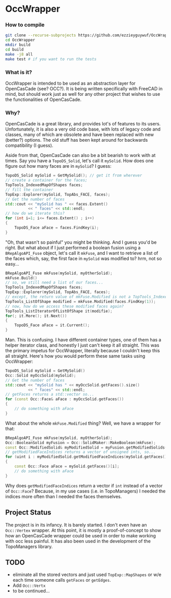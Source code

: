 # OccWrapper

### How to compile

```bash
git clone --recurse-subprojects https://github.com/ezzieyguywuf/OccWrapper
cd OccWrapper
mkdir build
cd build
make -j8 all
make test # if you want to run the tests
```

### What is it?

OccWrapper is intended to be used as an abstraction layer for OpenCasCade (see? OCC?). It
is being written specifically with FreeCAD in mind, but should work just as well for any
other project that wishes to use the functionalities of OpenCasCade.

### Why?

OpenCasCade is a great library, and provides lot's of features to its users.
Unfortunately, it is also a very old code base, with lots of legacy code and classes, many
of which are obsolete and have been replaced with new (better?) options. The old stuff has
been kept around for backwards compatibility (I guess).

Aside from that, OpenCasCade can also be a bit bearish to work with at times. Say you have
a `TopoDS_Solid`, let's call it `mySolid`. How does one figure out how many faces are in
`mySolid`? I guess:

```cpp
TopoDS_Solid mySolid = GetMySolid(); // get it from wherever
// create a container for the faces;
TopTools_IndexedMapOfShapes faces;
// fill the container
TopExp::Explorer(mySolid, TopAbs_FACE, faces);
// Get the number of faces
std::cout << "mySolid has " << faces.Extent()
          << " faces" << std::endl;
// how do we iterate this?
for (int i=1; i<= faces.Extent() ; i++)
{
    TopoDS_Face aFace = faces.FindKey(i);
}
```

"Oh, that wasn't so painful" you might be thinking. And I guess you'd be right. But what
about if I just performed a boolean fusion using a `BRepAlgoAPI_Fuse` object, let's call
it `mkFuse`, and I want to retrieve a list of the faces which, say, the first face in
`mySolid` was modified to? hrm, not so easy...

```cpp
BRepAlgoAPI_Fuse mkFuse(mySolid, myOtherSolid);
mkFuse.Build()
// so, we still need a list of our faces...
TopTools_IndexedMapOfShapes faces;
TopExp::Explorer(mySolid, TopAbs_FACE, faces);
// except, the return value of mkFuse.Modified is not a TopTools_IndexedMapOfShapes...
TopTools_ListOfShape modified = mkFuse.Modified(faces.FindKey(1));
// now, how do we access these modified faces again?
TopTools_ListIteratorOfListOfShape it(modifie);
for(; it.More(); it.Next())
{
    TopoDS_Face aFace = it.Current();
}
```

Man. This is confusing. I have different container types, one of them has a helper
iterator class, and honestly I just can't keep it all straight. This was the primary
impetus for OccWrapper, literally because I couldn't keep this all straight. Here's how
you would perform these same tasks using OccWrapper:

```cpp
TopoDS_Solid mySolid = GetMySolid()
Occ::Solid myOccSolid(mySolid);
// Get the number of faces
std::cout << "mySolid has " << myOccSolid.getFaces().size()
          << " faces" << std::endl;
// getFaces returns a std::vector so...
for (const Occ::Face& aFace : myOccSolid.getFaces())
{
    // do something with aFace
}
```

What about the whole `mkFuse.Modified` thing? Well, we have a wrapper for that:

```cpp
BRepAlgoAPI_Fuse mkFuse(mySolid, myOtherSolid);
Occ::BooleanSolid myFusion = Occ::SolidMaker::MakeBoolean(mkFuse);
const Occ::ModifiedSolid& myModifiedSolid = myFusion.getModifiedSolids()[0];
// getModifiedFaceIndices returns a vector of unsigned ints, so...
for (uint i : myModifiedSolid.getModifiedFaceIndices(mySolid.getFaces()[0])))
{
    const Occ::Face aFace = mySolid.getFaces()[i];
    // do something with aFace
}
```

Why does `getModifiedFaceIndices` return a vector if `int` instead of a vector of
`Occ::Face`? Because, in my use cases (i.e. in TopoManagers) I needed the indices more
often than I needed the faces themselves.

## Project Status

The project is in its infancy. It is barely started. I don't even have an `Occ::Vertex`
wrapper. At this point, it is mostly a proof-of-concept to show how an OpenCasCade wrapper
could be used in order to make working with occ less painful. It has also been used in the
development of the TopoManagers library.

## TODO
* eliminate all the stored vectors and just used `TopExp::MapShapes` or w/e each time
  someone calls `getFaces` or `getEdges`.
* Add `Occ::Vertx`
* to be continued...
